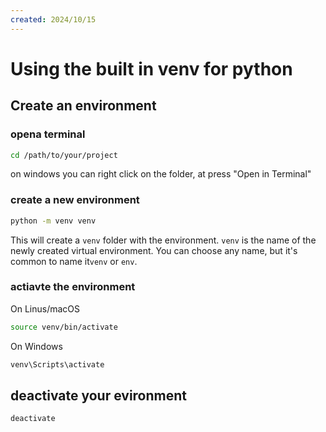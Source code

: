 ```yaml
---
created: 2024/10/15
---
```

# Using the built in venv for python

## Create an environment

### opena  terminal

```bash
cd /path/to/your/project
```

on windows you can right click on the folder, at press "Open in Terminal"

### create a new environment

```bash
python -m venv venv
```

This will create a `venv` folder with the environment.
`venv` is the name of the newly created virtual environment. You can choose
any name, but it's common to name it`venv` or `env`.

### actiavte the environment

On Linus/macOS

```bash
source venv/bin/activate
```

On Windows

```bash
venv\Scripts\activate
```

## deactivate your evironment

```bash
deactivate
```
